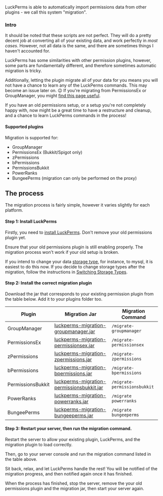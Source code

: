 LuckPerms is able to automatically import permissions data from other plugins - we call this system "migration".

### Intro
It should be noted that these scripts are not perfect. They will do a pretty decent job at converting all of your existing data, and work perfectly in *most cases*. However, not all data is the same, and there are sometimes things I haven't accounted for.

LuckPerms has some similarities with other permission plugins, however, some parts are fundamentally different, and therefore sometimes automatic migration is tricky.

Additionally, letting the plugin migrate all of your data for you means you will not have a chance to learn any of the LuckPerms commands. This may become an issue later on. 😉 If you're migrating from PermissionsEx or GroupManager, you might [find this page useful](GM-&-PEX-Command-Equivalents).

If you have an old permissions setup, or a setup you're not completely happy with, now might be a great time to have a restructure and cleanup, and a chance to learn LuckPerms commands in the process!


#### Supported plugins
Migration is supported for:

* GroupManager
* PermissionsEx (Bukkit/Spigot only)
* zPermissions
* bPermissions
* PermissionsBukkit
* PowerRanks
* BungeePerms (migration can only be performed on the proxy)

## The process
The migration process is fairly simple, however it varies slightly for each platform.

#### Step 1: Install LuckPerms

Firstly, you need to [install LuckPerms](Installation). Don't remove your old permissions plugin yet.

Ensure that your old permissions plugin is still enabling properly. The migration process won't work if your old setup is broken.

If you intend to change your data [storage type](Storage-types), for instance, to mysql, it is easiest to do this now. If you decide to change storage types after the migration, follow the instructions in [Switching Storage Types](Switching-storage-types).

#### Step 2: Install the correct migration plugin

Download the jar that corresponds to your existing permission plugin from the table below. Add it to your plugins folder too.

| Plugin            | Migration Jar                                                | Migration Command            |
| ----------------- | ------------------------------------------------------------ | ---------------------------- |
| GroupManager      | [luckperms-migration-groupmanager.jar](https://ci.lucko.me/job/luckperms-migration/lastSuccessfulBuild/artifact/groupmanager/build/libs/luckperms-migration-groupmanager.jar) | `/migrate-groupmanager`      |
| PermissionsEx     | [luckperms-migration-permissionsex.jar](https://ci.lucko.me/job/luckperms-migration/lastSuccessfulBuild/artifact/permissionsex/build/libs/luckperms-migration-permissionsex.jar) | `/migrate-permissionsex`     |
| zPermissions      | [luckperms-migration-zpermissions.jar](https://ci.lucko.me/job/luckperms-migration/lastSuccessfulBuild/artifact/zpermissions/build/libs/luckperms-migration-zpermissions.jar) | `/migrate-zpermissions`      |
| bPermissions      | [luckperms-migration-bpermissions.jar](https://ci.lucko.me/job/luckperms-migration/lastSuccessfulBuild/artifact/bpermissions/build/libs/luckperms-migration-bpermissions.jar) | `/migrate-bpermissions`      |
| PermissionsBukkit | [luckperms-migration-permissionsbukkit.jar](https://ci.lucko.me/job/luckperms-migration/lastSuccessfulBuild/artifact/permissionsbukkit/build/libs/luckperms-migration-permissionsbukkit.jar) | `/migrate-permissionsbukkit` |
| PowerRanks        | [luckperms-migration-powerranks.jar](https://ci.lucko.me/job/luckperms-migration/lastSuccessfulBuild/artifact/powerranks/build/libs/luckperms-migration-powerranks.jar) | `/migrate powerranks`        |
| BungeePerms       | [luckperms-migration-bungeeperms.jar](https://ci.lucko.me/job/luckperms-migration/lastSuccessfulBuild/artifact/bungeeperms/build/libs/luckperms-migration-bungeeperms.jar) | `/migrate bungeeperms`       |

#### Step 3: Restart your server, then run the migration command.

Restart the server to allow your existing plugin, LuckPerms, and the migration plugin to load correctly.

Then, go to your server console and run the migration command listed in the table above.

Sit back, relax, and let LuckPerms handle the rest! You will be notified of the migration progress, and then notified again once it has finished.

When the process has finished, stop the server, remove the your old permissions plugin and the migration jar, then start your server again.
